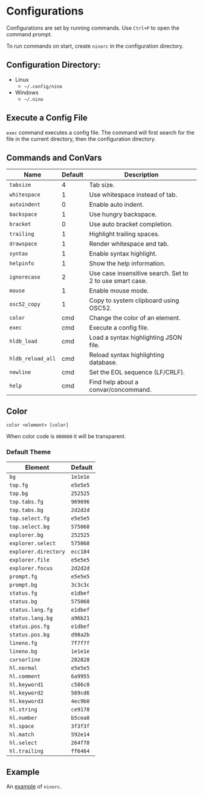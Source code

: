 # Configurations
Configurations are set by running commands. Use `Ctrl+P` to open the command prompt.

To run commands on start, create `ninorc` in the configuration directory.

## Configuration Directory:
- Linux
    - `~/.config/nino`
- Windows
    - `~/.nino`

## Execute a Config File
`exec` command executes a config file.
The command will first search for the file in the current directory, then the configuration directory.

## Commands and ConVars
| Name | Default | Description |
| - | - | - |
| `tabsize` | 4 | Tab size. |
| `whitespace` | 1 | Use whitespace instead of tab. |
| `autoindent` | 0 | Enable auto indent. |
| `backspace` | 1 | Use hungry backspace. |
| `bracket` | 0 | Use auto bracket completion. |
| `trailing` | 1 | Highlight trailing spaces. |
| `drawspace` | 1 | Render whitespace and tab. |
| `syntax` | 1 | Enable syntax highlight. |
| `helpinfo` | 1 | Show the help information. |
| `ignorecase` | 2 | Use case insensitive search. Set to 2 to use smart case. |
| `mouse` | 1 | Enable mouse mode. |
| `osc52_copy` | 1 | Copy to system clipboard using OSC52. |
| `color` | cmd | Change the color of an element. |
| `exec` | cmd | Execute a config file. |
| `hldb_load` | cmd | Load a syntax highlighting JSON file. |
| `hldb_reload_all` | cmd | Reload syntax highlighting database. |
| `newline` | cmd | Set the EOL sequence (LF/CRLF). |
| `help` | cmd | Find help about a convar/concommand. |

## Color
`color <element> [color]`

When color code is `000000` it will be transparent.

### Default Theme
| Element | Default |
| - | - |
| `bg` | `1e1e1e` |
| `top.fg` | `e5e5e5` |
| `top.bg` | `252525` |
| `top.tabs.fg` | `969696` |
| `top.tabs.bg` | `2d2d2d` |
| `top.select.fg` | `e5e5e5` |
| `top.select.bg` | `575068` |
| `explorer.bg` | `252525` |
| `explorer.select` | `575068` |
| `explorer.directory` | `ecc184` |
| `explorer.file` | `e5e5e5` |
| `explorer.focus` | `2d2d2d` |
| `prompt.fg` | `e5e5e5` |
| `prompt.bg` | `3c3c3c` |
| `status.fg` | `e1dbef` |
| `status.bg` | `575068` |
| `status.lang.fg` | `e1dbef` |
| `status.lang.bg` | `a96b21` |
| `status.pos.fg` | `e1dbef` |
| `status.pos.bg` | `d98a2b` |
| `lineno.fg` | `7f7f7f` |
| `lineno.bg` | `1e1e1e` |
| `cursorline` | `282828` |
| `hl.normal` | `e5e5e5` |
| `hl.comment` | `6a9955` |
| `hl.keyword1` | `c586c0` |
| `hl.keyword2` | `569cd6` |
| `hl.keyword3` | `4ec9b0` |
| `hl.string` | `ce9178` |
| `hl.number` | `b5cea8` |
| `hl.space` | `3f3f3f` |
| `hl.match` | `592e14` |
| `hl.select` | `264f78` |
| `hl.trailing` | `ff6464` |

## Example
An [example](example.ninorc) of `ninorc`.
